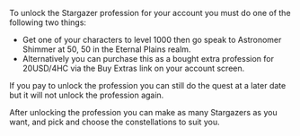 ---
---
To unlock the Stargazer profession for your account you must do one of the following two things:

*   Get one of your characters to level 1000 then go speak to Astronomer Shimmer at 50, 50 in the Eternal Plains realm.
*   Alternatively you can purchase this as a bought extra profession for 20USD/4HC via the Buy Extras link on your account screen.

If you pay to unlock the profession you can still do the quest at a later date but it will not unlock the profession again.

After unlocking the profession you can make as many Stargazers as you want, and pick and choose the constellations to suit you.